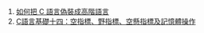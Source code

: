 1. [如何把 C 語言偽裝成高階語言](https://ithelp.ithome.com.tw/users/20111788/ironman/1729)
2. [C語言基礎十四：空指標、野指標、空懸指標及記憶體操作](https://blog.csdn.net/m0_64837308/article/details/144657131)